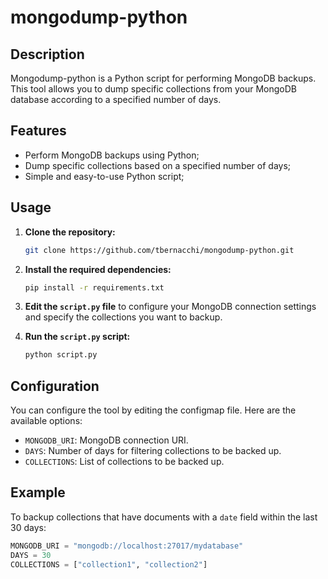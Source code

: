 # mongodump-python

## Description
Mongodump-python is a Python script for performing MongoDB backups. This tool allows you to dump specific collections from your MongoDB database according to a specified number of days.

## Features
- Perform MongoDB backups using Python;
- Dump specific collections based on a specified number of days;
- Simple and easy-to-use Python script;

## Usage
1. **Clone the repository:**
    ```bash
    git clone https://github.com/tbernacchi/mongodump-python.git
    ```

2. **Install the required dependencies:**
    ```bash
    pip install -r requirements.txt
    ```

3. **Edit the `script.py` file** to configure your MongoDB connection settings and specify the collections you want to backup.

4. **Run the `script.py` script:**
    ```bash
    python script.py
    ```

## Configuration
You can configure the tool by editing the configmap file. Here are the available options:

- `MONGODB_URI`: MongoDB connection URI.
- `DAYS`: Number of days for filtering collections to be backed up.
- `COLLECTIONS`: List of collections to be backed up.

## Example
To backup collections that have documents with a `date` field within the last 30 days:

```python
MONGODB_URI = "mongodb://localhost:27017/mydatabase"
DAYS = 30
COLLECTIONS = ["collection1", "collection2"]

